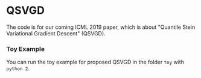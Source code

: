 # QSVGD

The code is for our coming ICML 2019 paper, which is about "Quantile Stein Variational Gradient Descent"  (QSVGD).

### Toy Example

You can run the toy example for proposed QSVGD in the folder `toy` with `python 2`.

